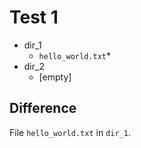 # Test 1

* dir_1
    * `hello_world.txt`*
* dir_2
    * [empty]
        
## Difference 

File `hello_world.txt` in `dir_1`.
